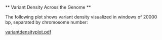  ** Variant Density Across the Genome **

The following plot shows variant density visualized in windows of 20000 bp, separated by chromosome number: 

[variantdensityplot.pdf](https://github.com/user-attachments/files/19489115/variantdensityplot.pdf)
